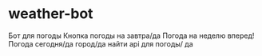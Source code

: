 # weather-bot
Бот для погоды
Кнопка погоды на завтрa/да
Погода на неделю вперед!
Погода сегодня/да
город/да
найти api для погоды/ да
